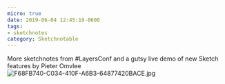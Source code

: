 ```yaml
---
micro: true
date: 2019-06-04 12:45:19-0600
tags:
- sketchnotes
category: Sketchnotable
---
```


More sketchnotes from #LayersConf and a gutsy live demo of new Sketch features by Pieter Omvlee
![F68FB740-C034-410F-A6B3-64877420BACE.jpg](https://www.sketchnotable.com/uploads/2019/d735395fd8.jpg)